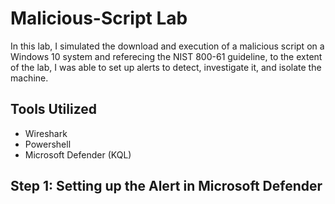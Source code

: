 # Malicious-Script Lab
In this lab, I simulated the download and execution of a malicious script on a Windows 10 system and referecing the NIST 800-61 guideline, to the extent of the lab, I was able to set up alerts to detect, investigate it, and isolate the machine.

## Tools Utilized
- Wireshark
- Powershell
- Microsoft Defender (KQL)

## Step 1: Setting up the Alert in Microsoft Defender



